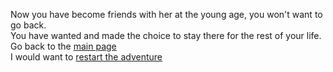 Now you have become friends with her at the young age, you won't want to go back.  
You have wanted and made the choice to stay there for the rest of your life.  
Go back to the [main page](../README.md)  
I would want to [restart the adventure](../athome.md)